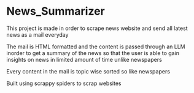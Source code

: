 # News_Summarizer

This project is made in order to scrape news website and send all latest news as a mail everyday

The mail is HTML formatted and the content is passed through an LLM inorder to get a summary of the news so that the user is able to gain insights on news in limited amount of time unlike newspapers

Every content in the mail is topic wise sorted so like newspapers

Built using scrappy spiders to scrap websites

